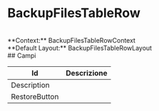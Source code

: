 # BackupFilesTableRow

<br/>
**Context:** BackupFilesTableRowContext
<br/>
**Default Layout:** BackupFilesTableRowLayout



<br/>
## Campi

| Id | Descrizione | 
| --- | --- | 
| Description |  | 
| RestoreButton |  |
